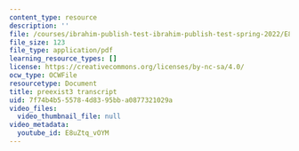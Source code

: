 ```yaml
---
content_type: resource
description: ''
file: /courses/ibrahim-publish-test-ibrahim-publish-test-spring-2022/E8uZtq_vOYM_transcript.pdf
file_size: 123
file_type: application/pdf
learning_resource_types: []
license: https://creativecommons.org/licenses/by-nc-sa/4.0/
ocw_type: OCWFile
resourcetype: Document
title: preexist3 transcript
uid: 7f74b4b5-5578-4d83-95bb-a0877321029a
video_files:
  video_thumbnail_file: null
video_metadata:
  youtube_id: E8uZtq_vOYM
---
```

